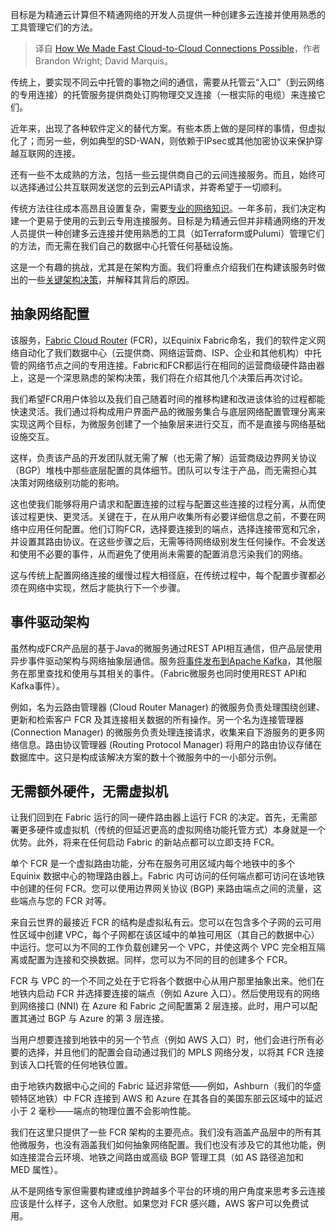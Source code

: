 
<!--
title: 我们如何实现快速云到云连接
cover: https://cdn.thenewstack.io/media/2024/11/1ec3c11c-connection.jpg
-->

目标是为精通云计算但不精通网络的开发人员提供一种创建多云连接并使用熟悉的工具管理它们的方法。

> 译自 [How We Made Fast Cloud-to-Cloud Connections Possible](https://thenewstack.io/how-we-made-fast-cloud-to-cloud-connections-possible/)，作者 Brandon Wright; David Marquis。

传统上，要实现不同云中托管的事物之间的通信，需要从托管云“入口”（到云网络的专用连接）的托管服务提供商处订购物理交叉连接（一根实际的电缆）来连接它们。

近年来，出现了各种软件定义的替代方案。有些本质上做的是同样的事情，但虚拟化了；而另一些，例如典型的SD-WAN，则依赖于IPsec或其他加密协议来保护穿越互联网的连接。

还有一些不太成熟的方法，包括一些云提供商自己的云间连接服务。而且，始终可以选择通过公共互联网发送您的云到云API请求，并寄希望于一切顺利。

传统方法往往成本高昂且设置复杂，需要[专业的网络知识](https://thenewstack.io/networking/)。一年多前，我们决定构建一个更易于使用的云到云专用连接服务。目标是为精通云但并非精通网络的开发人员提供一种创建多云连接并使用熟悉的工具（如Terraform或Pulumi）管理它们的方法，而无需在我们自己的数据中心托管任何基础设施。

这是一个有趣的挑战，尤其是在架构方面。我们将重点介绍我们在构建该服务时做出的一些[关键架构决策](https://thenewstack.io/3-key-practices-for-perfecting-cloud-native-architecture/)，并解释其背后的原因。

## 抽象网络配置

该服务，[Fabric Cloud Router](https://aws.amazon.com/marketplace/pp/prodview-l3kzqe5fdbqlw?trk=ce4ea0a3-61d4-484e-aac0-1e6f42b319f9&sc_channel=el&source=equinix) (FCR)，以Equinix Fabric命名，我们的软件定义网络自动化了我们数据中心（云提供商、网络运营商、ISP、企业和其他机构）中托管的网络节点之间的专用连接。Fabric和FCR都运行在相同的运营商级硬件路由器上，这是一个深思熟虑的架构决策，我们将在介绍其他几个决策后再次讨论。

我们希望FCR用户体验以及我们自己随着时间的推移构建和改进该体验的过程都能快速灵活。我们通过将构成用户界面产品的微服务集合与底层网络配置管理分离来实现这两个目标，为微服务创建了一个抽象层来进行交互，而不是直接与网络基础设施交互。

这样，负责该产品的开发团队就无需了解（也无需了解）运营商级边界网关协议（BGP）堆栈中那些底层配置的具体细节。团队可以专注于产品，而无需担心其决策对网络级别功能的影响。

这也使我们能够将用户请求和配置连接的过程与配置这些连接的过程分离，从而使该过程更快、更灵活。关键在于，在从用户收集所有必要详细信息之前，不要在网络中应用任何配置。他们订购FCR，选择要连接到的端点，选择连接带宽和冗余，并设置其路由协议。在这些步骤之后，无需等待网络级别发生任何操作。不会发送和使用不必要的事件，从而避免了使用尚未需要的配置消息污染我们的网络。

这与传统上配置网络连接的缓慢过程大相径庭，在传统过程中，每个配置步骤都必须在网络中实现，然后才能执行下一个步骤。

## 事件驱动架构

虽然构成FCR产品层的基于Java的微服务通过REST API相互通信，但产品层使用异步事件驱动架构与网络抽象层通信。服务[将事件发布到Apache Kafka](https://thenewstack.io/beyond-the-quickstart-running-apache-kafka-as-a-service-on-kubernetes/)，其他服务在那里查找和使用与其相关的事件。（Fabric微服务也同时使用REST API和Kafka事件）。

例如，名为云路由管理器 (Cloud Router Manager) 的微服务负责处理围绕创建、更新和检索客户 FCR 及其连接相关数据的所有操作。另一个名为连接管理器 (Connection Manager) 的微服务负责处理连接请求，收集来自下游服务的更多网络信息。路由协议管理器 (Routing Protocol Manager) 将用户的路由协议存储在数据库中。这只是构成该解决方案的数十个微服务中的一小部分示例。

## 无需额外硬件，无需虚拟机

让我们回到在 Fabric 运行的同一硬件路由器上运行 FCR 的决定。首先，无需部署更多硬件或虚拟机（传统的但延迟更高的虚拟网络功能托管方式）本身就是一个优势。此外，将来在任何启动 Fabric 的新站点都可以立即支持 FCR。

单个 FCR 是一个虚拟路由功能，分布在服务可用区域内每个地铁中的多个 Equinix 数据中心的物理路由器上。Fabric 内可访问的任何端点都可访问在该地铁中创建的任何 FCR。您可以使用边界网关协议 (BGP) 来路由端点之间的流量，这些端点与您的 FCR 对等。

来自云世界的最接近 FCR 的结构是虚拟私有云。您可以在包含多个子网的云可用性区域中创建 VPC，每个子网都在该区域中的单独可用区（其自己的数据中心）中运行。您可以为不同的工作负载创建另一个 VPC，并使这两个 VPC 完全相互隔离或配置为连接和交换数据。同样，您可以为不同的目的创建多个 FCR。

FCR 与 VPC 的一个不同之处在于它将各个数据中心从用户那里抽象出来。他们在地铁内启动 FCR 并选择要连接的端点（例如 Azure 入口）。然后使用现有的网络到网络接口 (NNI) 在 Azure 和 Fabric 之间配置第 2 层连接。此时，用户可以配置其通过 BGP 与 Azure 的第 3 层连接。

当用户想要连接到地铁中的另一个节点（例如 AWS 入口）时，他们会进行所有必要的选择，并且他们的配置会自动通过我们的 MPLS 网络分发，以将其 FCR 连接到该入口托管的任何地铁位置。

由于地铁内数据中心之间的 Fabric 延迟非常低——例如，Ashburn（我们的华盛顿特区地铁）中 FCR 连接到 AWS 和 Azure 在其各自的美国东部云区域中的延迟小于 2 毫秒——端点的物理位置不会影响性能。

我们在这里只提供了一些 FCR 架构的主要亮点。我们没有涵盖产品层中的所有其他微服务，也没有涵盖我们如何抽象网络配置。我们也没有涉及它的其他功能，例如连接混合云环境、地铁之间路由或高级 BGP 管理工具（如 AS 路径追加和 MED 属性）。

从不是网络专家但需要构建或维护跨越多个平台的环境的用户角度来思考多云连接应该是什么样子，这令人欣慰。如果您对 FCR 感兴趣，AWS 客户可以免费试用。
